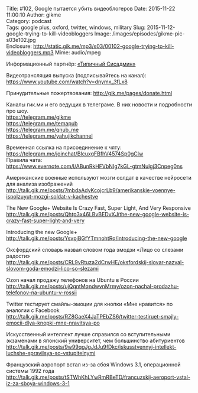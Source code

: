Title: #102, Google пытается убить видеоблогеров
Date: 2015-11-22 11:00:10
Author: gikme  
Category: podcast  
Tags: google plus, oxford, twitter, windows, military
Slug: 2015-11-12-google-trying-to-kill-videobloggers
Image: /images/episodes/gikme-pic-s03e102.jpg  
Enclosure: http://static.gik.me/mp3/s03/00102-google-trying-to-kill-videobloggers.mp3
Mime: audio/mpeg


Информационный партнёр: [«Типичный Сисадмин»](https://vk.com/sysodmins)

Видеотрансляция выпуска (подписывайтесь на канал):
https://www.youtube.com/watch?v=dnymx_3fLx8

Принудительные пожертвования:
http://gik.me/pages/donate.html

Каналы гик.ми и его ведущих в телеграме. В них новости и подробности про шоу. <br>
<https://telegram.me/gikme> <br>
<https://telegram.me/temapub> <br>
<https://telegram.me/qnub_me> <br>
<https://telegram.me/yahujikchannel>

Временная ссылка на присоединение к чяту: <br>
https://telegram.me/joinchat/BIcuxgFBfhV4574Sp0gCIw <br>
Правила чата: <br> 
https://www.evernote.com/l/ABunRkHFVbNIg7kGL-gtmNulgj3Cnpeg0ns

Американские военные используют мозги солдат в качестве нейросети для анализа изображений <br>
<http://talk.gik.me/posts/7mbdaAdyKcojcrLb9/amerikanskie-voennye-ispolzuyut-mozgi-soldat-v-kachestve>

The New Google+ Website Is Crazy Fast, Super Light, And Very Responsive <br>
<http://talk.gik.me/posts/Qhtp3x46LBvBEDvXJ/the-new-google-website-is-crazy-fast-super-light-and-very>

Introducing the new Google+ <br>
<http://talk.gik.me/posts/YsvpjBGfYTmnohtRq/introducing-the-new-google>

Оксфордский словарь назвал словом года эмодзи &laquo;Лицо со слезами радости&raquo; <br>
<http://talk.gik.me/posts/CRL9vRtuza2dCrwHE/oksfordskij-slovar-nazval-slovom-goda-emodzi-lico-so-slezami>

Ozon начал продажу телефонов на Ubuntu в России <br>
<http://talk.gik.me/posts/ujQqntMqndwvnMrmy/ozon-nachal-prodazhu-telefonov-na-ubuntu-v-rossii>

Twitter тестирует смайлы-эмоции для кнопки &laquo;Мне нравится&raquo; по аналогии с Facebook <br>
<http://talk.gik.me/posts/RZ8GaeX4JaTPEbZS6/twitter-testiruet-smajly-emocii-dlya-knopki-mne-nravitsya-po>

Искусственный интеллект лучше справился со вступительными экзаменами в японский университет, чем большинство абитуриентов <br>
<http://talk.gik.me/posts/9w99qgJgJdJu9fDkc/iskusstvennyj-intellekt-luchshe-spravilsya-so-vstupitelnymi>

Французский аэропорт встал из-за сбоя Windows 3.1, операционной системы 1992 года <br>
<http://talk.gik.me/posts/tSTWhKhLYwRmRBeTD/francuzskij-aeroport-vstal-iz-za-sboya-windows-3-1>